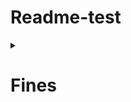 # Readme-test

<details> 
  <summary><h1>Fines</h1></summary>
  <blockquote>
    <details>
  
    <summary><h2>Create Fines</h2></summary>

    <blockquote>
      <details>
        <summary>Header</summary>
          <blockquote>
            <li><b>Authorization</b>: Bearer {token_librarian_access}</li>
           </blockquote>
        </details>
     </blockquote>
  
    </details>
  </blockquote>
  
</details>


